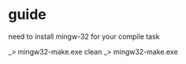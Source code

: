 # guide

need to install mingw-32 for your compile task

_> mingw32-make.exe clean
_> mingw32-make.exe